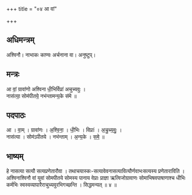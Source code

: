 +++
title = "०४ आ वां"

+++
## अधिमन्त्रम्
अश्विनौ। नाभाकः काण्वः अर्चनाना वा। अनुष्टुप्।

## मन्त्रः
आ वां॒ ग्रावा॑णो अश्विना धी॒भिर्विप्रा॑ अचुच्यवुः ।  
नास॑त्या॒ सोम॑पीतये॒ नभ॑न्तामन्य॒के स॑मे ॥

## पदपाठः
आ । वा॒म् । ग्रावा॑णः । अ॒श्वि॒ना॒ । धी॒भिः । विप्राः॑ । अ॒चु॒च्य॒वुः॒ ।  
नास॑त्या । सोम॑ऽपीतये । नभ॑न्ताम् । अ॒न्य॒के । स॒मे॒ ॥

## भाष्यम्
हे नासत्या सत्यौ सत्यप्रणेतारौवा । तथाचयास्कः-सत्यावेवनासत्यावित्यौर्णवाभःसत्यस्य प्रणेताराविति । अश्विनाश्विनौ वां युवां सोमपीतये सोमस्य पानाय वेप्राः प्राज्ञा ऋत्विजोग्रावाणः सोमाभिषवपाषाणाश्च धीभिः कर्मभिः स्वस्वव्यापारैराचुच्यवुरभिगच्छन्ति । सिद्धमन्यत् ॥ ४ ॥